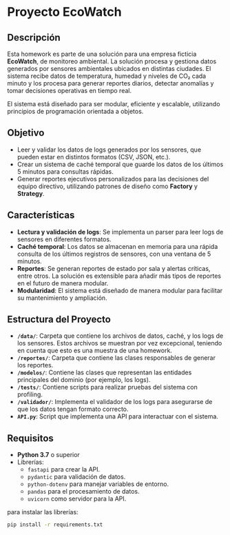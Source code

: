 # Proyecto EcoWatch

## Descripción

Esta homework es parte de una solución para una empresa ficticia **EcoWatch**, de monitoreo ambiental. La solución procesa y gestiona datos generados por sensores ambientales ubicados en distintas ciudades. 
El sistema recibe datos de temperatura, humedad y niveles de CO₂ cada minuto y los procesa para generar reportes diarios, detectar anomalías y tomar decisiones operativas en tiempo real.

El sistema está diseñado para ser modular, eficiente y escalable, utilizando principios de programación orientada a objetos.

## Objetivo

- Leer y validar los datos de logs generados por los sensores, que pueden estar en distintos formatos (CSV, JSON, etc.).
- Crear un sistema de caché temporal que guarde los datos de los últimos 5 minutos para consultas rápidas.
- Generar reportes ejecutivos personalizados para las decisiones del equipo directivo, utilizando patrones de diseño como **Factory** y **Strategy**.

## Características

- **Lectura y validación de logs**: Se implementa un parser para leer logs de sensores en diferentes formatos.
- **Caché temporal**: Los datos se almacenan en memoria para una rápida consulta de los últimos registros de sensores, con una ventana de 5 minutos.
- **Reportes**: Se generan reportes de estado por sala y alertas críticas, entre otros. La solución es extensible para añadir más tipos de reportes en el futuro de manera modular.
- **Modularidad**: El sistema está diseñado de manera modular para facilitar su mantenimiento y ampliación.

## Estructura del Proyecto

- **`/data/`**: Carpeta que contiene los archivos de datos, caché, y los logs de los sensores. Estos archivos se muestran por vez excepcional, teniendo en cuenta que esto es una muestra de una homework.
- **`/reportes/`**: Carpeta que contiene las clases responsables de generar los reportes.
- **`/modelos/`**: Contiene las clases que representan las entidades principales del dominio (por ejemplo, los logs).
- **`/tests/`**: Contiene scripts para realizar pruebas del sistema con profiling.
- **`/validador/`**: Implementa el validador de los logs para asegurarse de que los datos tengan formato correcto.
- **`API.py`**: Script que implementa una API para interactuar con el sistema.

## Requisitos

- **Python 3.7** o superior
- Librerías:
  - `fastapi` para crear la API.
  - `pydantic` para validación de datos.
  - `python-dotenv` para manejar variables de entorno.
  - `pandas` para el procesamiento de datos.
  - `uvicorn` como servidor para la API.

para instalar las librerías:

```bash
pip install -r requirements.txt
